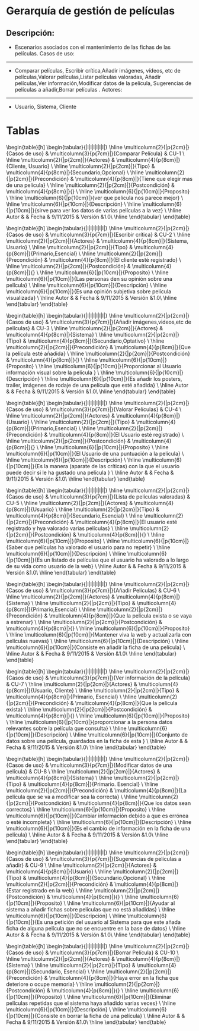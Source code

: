 Gerarquía de gestión de películas
================================

Descripción:
-----------
* Escenarios asociados con el mantenimiento de las fichas de las películas.
Casos de uso:
-----------
* Comparar películas, Escribir crítica,Añadir imágenes, vídeos, etc de películas,Valorar películas,Listar películas valoradas, Añadir películas,Ver información,Modificar datos de la película, Sugerencias de películas a añadir,Borrar películas .
Actores:
-----------
* Usuario, Sistema, Cliente

Tablas
======

\begin{table}[h]
\begin{tabular}{|l|l|l|l|l|l|}
\hline
\multicolumn{2}{|p{2cm}|}{Casos de uso}  & \multicolumn{3}{p{7cm}|}{Comparar Película} & CU-1 \\
\hline
\multicolumn{2}{|p{2cm}|}{Actores}       & \multicolumn{4}{p{8cm}|}{Cliente, Usuario}        \\
\hline
\multicolumn{2}{|p{2cm}|}{Tipo}          & \multicolumn{4}{p{8cm}|}{Secundario,Opcional}        \\
\hline
\multicolumn{2}{|p{2cm}|}{Precondición}  & \multicolumn{4}{p{8cm}|}{Tiene que elegir mas de una película}        \\
\hline
\multicolumn{2}{|p{2cm}|}{Postcondición} & \multicolumn{4}{p{8cm}|}{}        \\
\hline
\multicolumn{6}{|p{10cm}|}{Proposito}                                   \\
\hline
\multicolumn{6}{|p{10cm}|}{ver que película nos parece mejor}                                            \\
\hline
\multicolumn{6}{|p{10cm}|}{Descripción}                                 \\
\hline
\multicolumn{6}{|p{10cm}|}{sirve para ver los datos de varias películas a la vez}                                            \\
\hline
Autor              &              & Fecha   & 9/11/2015     &   Versión  &1.0\\
\hline
\end{tabular}
\end{table}

\begin{table}[h]
\begin{tabular}{|l|l|l|l|l|l|}
\hline
\multicolumn{2}{|p{2cm}|}{Casos de uso}  & \multicolumn{3}{p{7cm}|}{Escribir crítica} & CU-2 \\
\hline
\multicolumn{2}{|p{2cm}|}{Actores}       & \multicolumn{4}{p{8cm}|}{Sistema, Usuario}        \\
\hline
\multicolumn{2}{|p{2cm}|}{Tipo}          & \multicolumn{4}{p{8cm}|}{Primario,Esencial}        \\
\hline
\multicolumn{2}{|p{2cm}|}{Precondición}  & \multicolumn{4}{p{8cm}|}{El cliente esté registrado}        \\
\hline
\multicolumn{2}{|p{2cm}|}{Postcondición} & \multicolumn{4}{p{8cm}|}{}        \\
\hline
\multicolumn{6}{|p{10cm}|}{Proposito}                                   \\
\hline
\multicolumn{6}{|p{10cm}|}{Las personas den su opinión sobre una película}                                            \\
\hline
\multicolumn{6}{|p{10cm}|}{Descripción}                                 \\
\hline
\multicolumn{6}{|p{10cm}|}{Es una opinión subjetiva sobre película visualizada}                                            \\
\hline
Autor              &              & Fecha    & 9/11/2015    &   Versión  &1.0\\
\hline
\end{tabular}
\end{table}


\begin{table}[h]
\begin{tabular}{|l|l|l|l|l|l|}
\hline
\multicolumn{2}{|p{2cm}|}{Casos de uso}  & \multicolumn{3}{p{7cm}|}{Añadir imágenes,videos,etc de películas} & CU-3 \\
\hline
\multicolumn{2}{|p{2cm}|}{Actores}       & \multicolumn{4}{p{8cm}|}{Sistema}        \\
\hline
\multicolumn{2}{|p{2cm}|}{Tipo}          & \multicolumn{4}{p{8cm}|}{Secundario,Optativo}        \\
\hline
\multicolumn{2}{|p{2cm}|}{Precondición}  & \multicolumn{4}{p{8cm}|}{Que la película esté añadida}        \\
\hline
\multicolumn{2}{|p{2cm}|}{Postcondición} & \multicolumn{4}{p{8cm}|}{}        \\
\hline
\multicolumn{6}{|p{10cm}|}{Proposito}                                   \\
\hline
\multicolumn{6}{|p{10cm}|}{Proporcionar al Usuario información visual sobre la película }                                            \\
\hline
\multicolumn{6}{|p{10cm}|}{Descripción}                                 \\
\hline
\multicolumn{6}{|p{10cm}|}{Es añadir los posters, trailer, imágenes de rodaje de una película que esté añadida}                                            \\
\hline
Autor              &              & Fecha   & 9/11/2015     &   Versión  &1.0\\
\hline
\end{tabular}
\end{table}

\begin{table}[h]
\begin{tabular}{|l|l|l|l|l|l|}
\hline
\multicolumn{2}{|p{2cm}|}{Casos de uso}  & \multicolumn{3}{p{7cm}|}{Valorar Películas} & CU-4 \\
\hline
\multicolumn{2}{|p{2cm}|}{Actores}       & \multicolumn{4}{p{8cm}|}{Usuario}        \\
\hline
\multicolumn{2}{|p{2cm}|}{Tipo}          & \multicolumn{4}{p{8cm}|}{Primario,Esencial}        \\
\hline
\multicolumn{2}{|p{2cm}|}{Precondición}  & \multicolumn{4}{p{8cm}|}{El Usuario esté registrado}        \\
\hline
\multicolumn{2}{|p{2cm}|}{Postcondición} & \multicolumn{4}{p{8cm}|}{}        \\
\hline
\multicolumn{6}{|p{10cm}|}{Proposito}                                   \\
\hline
\multicolumn{6}{|p{10cm}|}{El Usuario de una puntuación a la película}                                            \\
\hline
\multicolumn{6}{|p{10cm}|}{Descripción}                                 \\
\hline
\multicolumn{6}{|p{10cm}|}{Es la manera (aparate de las críticas) con la que el usuario puede decir si le ha gustado una película }                                            \\
\hline
Autor              &              & Fecha    & 9/11/2015    &   Versión  &1.0\\
\hline
\end{tabular}
\end{table}

\begin{table}[h]
\begin{tabular}{|l|l|l|l|l|l|}
\hline
\multicolumn{2}{|p{2cm}|}{Casos de uso}  & \multicolumn{3}{p{7cm}|}{Lista de películas valoradas} & CU-5 \\
\hline
\multicolumn{2}{|p{2cm}|}{Actores}       & \multicolumn{4}{p{8cm}|}{Usuario}        \\
\hline
\multicolumn{2}{|p{2cm}|}{Tipo}          & \multicolumn{4}{p{8cm}|}{Secundario,Esencial}        \\
\hline
\multicolumn{2}{|p{2cm}|}{Precondición}  & \multicolumn{4}{p{8cm}|}{El usuario esté registrado y hya valorado varias películas}        \\
\hline
\multicolumn{2}{|p{2cm}|}{Postcondición} & \multicolumn{4}{p{8cm}|}{}        \\
\hline
\multicolumn{6}{|p{10cm}|}{Proposito}                                   \\
\hline
\multicolumn{6}{|p{10cm}|}{Saber que películas ha valorado el usuario para no repetir}                                            \\
\hline
\multicolumn{6}{|p{10cm}|}{Descripción}                                 \\
\hline
\multicolumn{6}{|p{10cm}|}{Es un listado de películas que el usuario ha valorado a lo largo de su vida como usuario de la web}                                            \\
\hline
Autor              &              & Fecha    & 9/11/2015     &   Versión  &1.0\\
\hline
\end{tabular}
\end{table}

\begin{table}[h]
\begin{tabular}{|l|l|l|l|l|l|}
\hline
\multicolumn{2}{|p{2cm}|}{Casos de uso}  & \multicolumn{3}{p{7cm}|}{Añadir Películas} & CU-6 \\
\hline
\multicolumn{2}{|p{2cm}|}{Actores}       & \multicolumn{4}{p{8cm}|}{Sistema}        \\
\hline
\multicolumn{2}{|p{2cm}|}{Tipo}          & \multicolumn{4}{p{8cm}|}{Primario,Esencial}        \\
\hline
\multicolumn{2}{|p{2cm}|}{Precondición}  & \multicolumn{4}{p{8cm}|}{Que la película exista o se vaya a estrenar}        \\
\hline
\multicolumn{2}{|p{2cm}|}{Postcondición} & \multicolumn{4}{p{8cm}|}{}        \\
\hline
\multicolumn{6}{|p{10cm}|}{Proposito}                                   \\
\hline
\multicolumn{6}{|p{10cm}|}{Mantener viva la web y actualizarla con películas nuevas}                                            \\
\hline
\multicolumn{6}{|p{10cm}|}{Descripción}                                 \\
\hline
\multicolumn{6}{|p{10cm}|}{Consiste en añadir la ficha de una película}                                            \\
\hline
Autor              &              & Fecha    &  9/11/2015   &   Versión  &1.0\\
\hline
\end{tabular}
\end{table}

\begin{table}[h]
\begin{tabular}{|l|l|l|l|l|l|}
\hline
\multicolumn{2}{|p{2cm}|}{Casos de uso}  & \multicolumn{3}{p{7cm}|}{Ver información de la película} & CU-7 \\
\hline
\multicolumn{2}{|p{2cm}|}{Actores}       & \multicolumn{4}{p{8cm}|}{Usuario, Cliente}        \\
\hline
\multicolumn{2}{|p{2cm}|}{Tipo}          & \multicolumn{4}{p{8cm}|}{Primario, Esencial}        \\
\hline
\multicolumn{2}{|p{2cm}|}{Precondición}  & \multicolumn{4}{p{8cm}|}{Que la película exista}        \\
\hline
\multicolumn{2}{|p{2cm}|}{Postcondición} & \multicolumn{4}{p{8cm}|}{}        \\
\hline
\multicolumn{6}{|p{10cm}|}{Proposito}                                   \\
\hline
\multicolumn{6}{|p{10cm}|}{proporcionar a la persona datos relevantes sobre la película que consulta}                                            \\
\hline
\multicolumn{6}{|p{10cm}|}{Descripción}                                 \\
\hline
\multicolumn{6}{|p{10cm}|}{Conjunto de datos sobre una película, guardados en la ficha de esta }                                            \\
\hline
Autor              &              & Fecha    & 9/11/2015    &   Versión  &1.0\\
\hline
\end{tabular}
\end{table}

\begin{table}[h]
\begin{tabular}{|l|l|l|l|l|l|}
\hline
\multicolumn{2}{|p{2cm}|}{Casos de uso}  & \multicolumn{3}{p{7cm}|}{Modificar datos de una película} & CU-8 \\
\hline
\multicolumn{2}{|p{2cm}|}{Actores}       & \multicolumn{4}{p{8cm}|}{Sistema}        \\
\hline
\multicolumn{2}{|p{2cm}|}{Tipo}          & \multicolumn{4}{p{8cm}|}{Primario. Esencial}        \\
\hline
\multicolumn{2}{|p{2cm}|}{Precondición}  & \multicolumn{4}{p{8cm}|}{La película que se va a modificar sea la correcta}        \\
\hline
\multicolumn{2}{|p{2cm}|}{Postcondición} & \multicolumn{4}{p{8cm}|}{Que los datos sean correctos}        \\
\hline
\multicolumn{6}{|p{10cm}|}{Proposito}                                   \\
\hline
\multicolumn{6}{|p{10cm}|}{Cambiar información debido a que es errónea o esté incompleta}                                            \\
\hline
\multicolumn{6}{|p{10cm}|}{Descripción}                                 \\
\hline
\multicolumn{6}{|p{10cm}|}{Es el cambio de información en la ficha de una película}                                            \\
\hline
Autor              &              & Fecha    & 9/11/2015    &   Versión  &1.0\\
\hline
\end{tabular}
\end{table}

\begin{table}[h]
\begin{tabular}{|l|l|l|l|l|l|}
\hline
\multicolumn{2}{|p{2cm}|}{Casos de uso}  & \multicolumn{3}{p{7cm}|}{Sugerencias de películas a añadir} & CU-9 \\
\hline
\multicolumn{2}{|p{2cm}|}{Actores}       & \multicolumn{4}{p{8cm}|}{Usuario}        \\
\hline
\multicolumn{2}{|p{2cm}|}{Tipo}          & \multicolumn{4}{p{8cm}|}{Secundario,Opcional}        \\
\hline
\multicolumn{2}{|p{2cm}|}{Precondición}  & \multicolumn{4}{p{8cm}|}{Estar registrado en la web}        \\
\hline
\multicolumn{2}{|p{2cm}|}{Postcondición} & \multicolumn{4}{p{8cm}|}{}        \\
\hline
\multicolumn{6}{|p{10cm}|}{Proposito}                                   \\
\hline
\multicolumn{6}{|p{10cm}|}{Ayudar al sistema a añadir fichas sobre películas que no está añadidas}                                            \\
\hline
\multicolumn{6}{|p{10cm}|}{Descripción}                                 \\
\hline
\multicolumn{6}{|p{10cm}|}{Es una petición del usuario al Sistema para que este añada ficha de alguna película que no se encuentre en la base de datos}                                            \\
\hline
Autor              &              & Fecha    &  9/11/2015   &   Versión  &1.0\\
\hline
\end{tabular}
\end{table}

\begin{table}[h]
\begin{tabular}{|l|l|l|l|l|l|}
\hline
\multicolumn{2}{|p{2cm}|}{Casos de uso}  & \multicolumn{3}{p{7cm}|}{Borrar Película} & CU-10 \\
\hline
\multicolumn{2}{|p{2cm}|}{Actores}       & \multicolumn{4}{p{8cm}|}{Sistema}        \\
\hline
\multicolumn{2}{|p{2cm}|}{Tipo}          & \multicolumn{4}{p{8cm}|}{Secundario, Esencial}        \\
\hline
\multicolumn{2}{|p{2cm}|}{Precondición}  & \multicolumn{4}{p{8cm}|}{Haya error en la ficha que deteriore o ocupe memoria}        \\
\hline
\multicolumn{2}{|p{2cm}|}{Postcondición} & \multicolumn{4}{p{8cm}|}{}        \\
\hline
\multicolumn{6}{|p{10cm}|}{Proposito}                                   \\
\hline
\multicolumn{6}{|p{10cm}|}{Eliminar películas repetidas que el sistema haya añadido varias veces}                                            \\
\hline
\multicolumn{6}{|p{10cm}|}{Descripción}                                 \\
\hline
\multicolumn{6}{|p{10cm}|}{Consiste en borrar la ficha de una película}                                            \\
\hline
Autor              &              & Fecha    & 9/11/2015    &   Versión  &1.0\\
\hline
\end{tabular}
\end{table}
